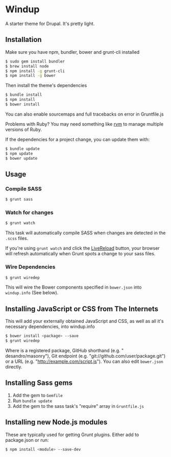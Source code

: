 # Windup

A starter theme for Drupal. It's pretty light.

## Installation

Make sure you have npm, bundler, bower and grunt-cli installed

```bash
$ sudo gem install bundler
$ brew install node
$ npm install -g grunt-cli
$ npm install -g bower
```

Then install the theme's dependencies

```bash
$ bundle install
$ npm install
$ bower install
```

You can also enable sourcemaps and full tracebacks on error in Gruntfile.js

Problems with Ruby? You may need something like [rvm](http://rvm.io/) to manage multiple versions of Ruby.

If the dependencies for a project change, you can update them with:

```bash
$ bundle update
$ npm update
$ bower update
```

## Usage

### Compile SASS

```bash
$ grunt sass
```

### Watch for changes

```bash
$ grunt watch
```

This task will automatically compile SASS when changes are detected in the `.scss` files.

If you're using ```grunt watch``` and click the [LiveReload](https://chrome.google.com/webstore/detail/livereload/jnihajbhpnppcggbcgedagnkighmdlei?hl=en) button, your browser will refresh automatically when Grunt spots a change to your sass files.

### Wire Dependencies

```bash
$ grunt wiredep
```

This will wire the Bower components specified in ```bower.json``` into ```windup.info``` (See below).

## Installing JavaScript or CSS from The Internets

This will add your externally obtained JavaScript and CSS, as well as all it's necessary dependencies, into windup.info

```bash
$ bower install <package> --save
$ grunt wiredep
```

Where <package> is a registered package, GitHub shorthand (e.g. " desandro/masonry"), Git endpoint (e.g. "git://github.com/user/package.git") or a URL (e.g. "http://example.com/script.js").
You can also edit ```bower.json``` directly.

## Installing Sass gems

1. Add the gem to ```Gemfile```
2. Run ```bundle update```
3. Add the gem to the sass task's "require" array in ```Gruntfile.js```

## Installing new Node.js modules

These are typically used for getting Grunt plugins. Either add to package.json or run:

```bash
$ npm install <module> --save-dev
```
